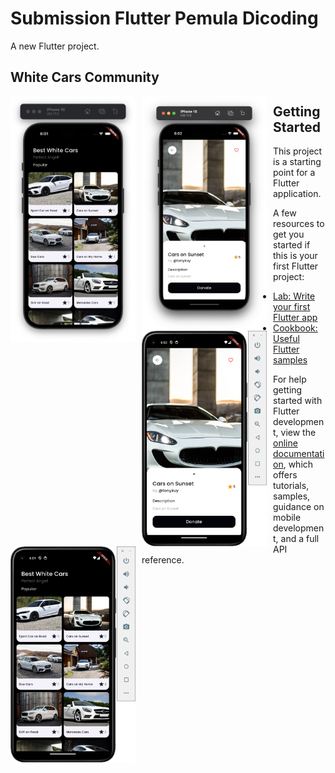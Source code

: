 # Submission Flutter Pemula Dicoding

A new Flutter project.

## White Cars Community

<img src="https://github.com/MayorBee404/flutter_pemula/blob/main/screenshot/ss1.png"
     alt="Flutter"
     style="float: left; margin-right: 10px;"
     width="200" /> 
<img src="https://github.com/MayorBee404/flutter_pemula/blob/main/screenshot/ss4.png"
     alt="Flutter"
     style="float: left; margin-right: 10px;"
     width="200" />
<img src="https://github.com/MayorBee404/flutter_pemula/blob/main/screenshot/ss2.png"
     alt="Flutter"
     style="float: left; margin-right: 10px;"
     width="200" />
<img src="https://github.com/MayorBee404/flutter_pemula/blob/main/screenshot/ss3.png"
     alt="Flutter"
     style="float: left; margin-right: 10px;"
     width="200" />


## Getting Started

This project is a starting point for a Flutter application.

A few resources to get you started if this is your first Flutter project:

- [Lab: Write your first Flutter app](https://docs.flutter.dev/get-started/codelab)
- [Cookbook: Useful Flutter samples](https://docs.flutter.dev/cookbook)

For help getting started with Flutter development, view the
[online documentation](https://docs.flutter.dev/), which offers tutorials,
samples, guidance on mobile development, and a full API reference.
